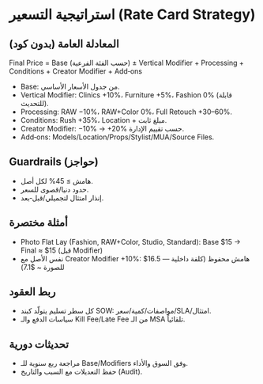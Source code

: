 # استراتيجية التسعير (Rate Card Strategy)

## المعادلة العامة (بدون كود)
Final Price = Base (حسب الفئة الفرعية) ± Vertical Modifier + Processing + Conditions + Creator Modifier + Add‑ons

- Base: من جدول الأسعار الأساسي.
- Vertical Modifier: Clinics +10%، Furniture +5%، Fashion 0% (قابلة للتحديث).
- Processing: RAW −10%، RAW+Color 0%، Full Retouch +30–60%.
- Conditions: Rush +35%، Location + مبلغ ثابت.
- Creator Modifier: −10% → +20% حسب تقييم الإدارة.
- Add‑ons: Models/Location/Props/Stylist/MUA/Source Files.

## Guardrails (حواجز)
- هامش ≥ 45% لكل أصل.
- حدود دنيا/قصوى للسعر.
- إنذار امتثال لتجميلي/قبل‑بعد.

## أمثلة مختصرة
- Photo Flat Lay (Fashion, RAW+Color, Studio, Standard): Base $15 → Final ≈ $15 (قبل Modifier)
- نفس الأصل مع Creator Modifier +10%: $16.5 — هامش محفوظ (كلفة داخلية للصورة ~ $7.1)

## ربط العقود
- كل سطر تسليم يتولّد كبند SOW: مواصفات/كمية/سعر/SLA/امتثال.
- سياسات الدفع والـ Kill Fee/Late Fee من الـ MSA تلقائياً.

## تحديثات دورية
- مراجعة ربع سنوية للـ Base/Modifiers وفق السوق والأداء.
- حفظ التعديلات مع السبب والتاريخ (Audit).
